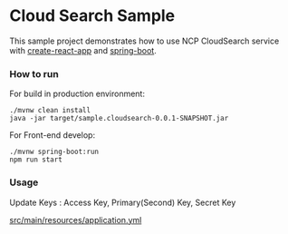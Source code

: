 # Cloud Search Sample

This sample project demonstrates how to use NCP CloudSearch service with [create-react-app](https://github.com/facebookincubator/create-react-app) and [spring-boot](https://github.com/spring-projects/spring-boot).

### How to run

For build in production environment:

```
./mvnw clean install
java -jar target/sample.cloudsearch-0.0.1-SNAPSHOT.jar
```

For Front-end develop:

```
./mvnw spring-boot:run
npm run start
```

### Usage

Update Keys : Access Key, Primary(Second) Key, Secret Key

[src/main/resources/application.yml](src/main/resources/application.yml)
